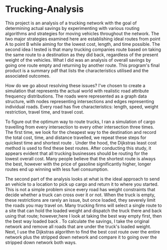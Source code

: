 # Trucking-Analysis
This project is an analysis of a trucking network with the goal of determining actual savings by experimenting with various routing algorithms and strategies for moving vehicles throughout the network. The two major strategies examined here are establishing ideal routes from point A to point B while aiming for the lowest cost, length, and time possible. The second idea I tested is that many trucking companies route based on taking the same route to a destination as they did back, regardless of the present weight of the vehicles. What I did was an analysis of overall savings by going one route empty and returning by another route. This program's final product is a summary pdf that lists the characteristics utilised and the associated outcomes.



How do we go about resolving these issues? I've chosen to create a simulation that represents the actual world with realistic road attribute frequency distributions. The roads were represented as a graph data structure, with nodes representing intersections and edges representing individual roads. Every road has five characteristics: length, speed, weight restriction, travel time, and travel cost.



To figure out the optimum way to route trucks, I ran a simulation of cargo travelling from every intersection to every other intersection three times. The first time, we look for the cheapest way to the destination and record the total cost, time, and distance travelled, we repeat these steps for quickest time and shortest route . Under the hood, the Dijkstras least cost method is used to find these best routes. After conducting this study, it appears evident that all trucking businesses should be routing for the lowest overall cost. Many people believe that the shortest route is always the best, however with the price of gasoline significantly higher, longer routes end up winning with less fuel consumption.



The second part of the analysis looks at what is the ideal approach to send an vehicle to a location to pick up cargo and return it to where you started. This is not a simple problem since every road has weight constraints that decide whether a truck can cross over it or not. When the truck is empty, these restrictions are rarely an issue, but once loaded, they severely limit the roads you may travel on. Many trucking firms will select a single route to a site that can hold the loaded weight and dispatch the truck there and back using that route; however,here I look at taking the best way empty first, then the best way loaded back . To calculate the savings, I take the original network and remove all roads that are under the truck's loaded weight. Next, I use the Dijkstras algorithm to find the best cost route over the entire network plus the stripped down network and compare it to going over the stripped down network both ways.

